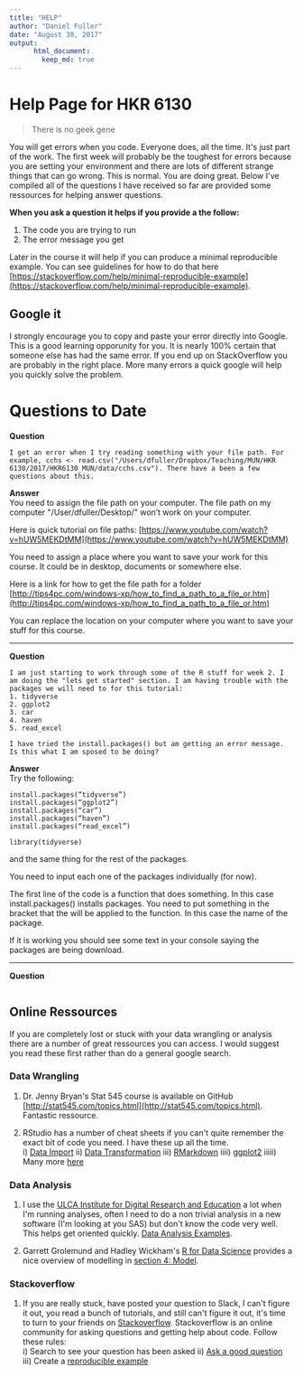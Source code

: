 ```yaml
---
title: "HELP"
author: "Daniel Fuller"
date: "August 30, 2017"
output:
      html_document:
        keep_md: true
---
```




# Help Page for HKR 6130

> There is no geek gene

You will get errors when you code. Everyone does, all the time. It's just part of the work. The first week will probably be the toughest for errors because you are setting your environment and there are lots of different strange things that can go wrong. This is normal. You are doing great. Below I've compiled all of the questions I have received so far are provided some ressources for helping answer questions. 

__When you ask a question it helps if you provide a the follow:__

1. The code you are trying to run
2. The error message you get

Later in the course it will help if you can produce a minimal reproducible example. You can see guidelines for how to do that here [https://stackoverflow.com/help/minimal-reproducible-example](https://stackoverflow.com/help/minimal-reproducible-example). 

## Google it

I strongly encourage you to copy and paste your error directly into Google. This is a good learning opporunity for you. It is nearly 100% certain that someone else has had the same error. If you end up on StackOverflow you are probably in the right place. More many errors a quick google will help you quickly solve the problem. 

# Questions to Date

__Question__  
```
I get an error when I try reading something with your file path. For example, cchs <- read.csv("/Users/dfuller/Dropbox/Teaching/MUN/HKR 6130/2017/HKR6130_MUN/data/cchs.csv"). There have a been a few questions about this.
```

__Answer__  
You need to assign the file path on your computer. The file path on my computer "/User/dfuller/Desktop/" won’t work on your computer. 

Here is quick tutorial on file paths: [https://www.youtube.com/watch?v=hUW5MEKDtMM](https://www.youtube.com/watch?v=hUW5MEKDtMM)

You need to assign a place where you want to save your work for this course. It could be in desktop, documents or somewhere else. 

Here is a link for how to get the file path for a folder [http://tips4pc.com/windows-xp/how_to_find_a_path_to_a_file_or.htm](http://tips4pc.com/windows-xp/how_to_find_a_path_to_a_file_or.htm)

You can replace the location on your computer where you want to save your stuff for this course. 

-----

__Question__  
```
I am just starting to work through some of the R stuff for week 2. I am doing the "lets get started" section. I am having trouble with the packages we will need to for this tutorial:
1. tidyverse
2. ggplot2
3. car
4. haven
5. read_excel

I have tried the install.packages() but am getting an error message. Is this what I am sposed to be doing?
```

__Answer__   
Try the following: 

```
install.packages(“tidyverse”)
install.packages(“ggplot2”)
install.packages(“car”)
install.packages(“haven”)
install.packages(“read_excel”)

library(tidyverse)
```
and the same thing for the rest of the packages. 

You need to input each one of the packages individually (for now). 

The first line of the code is a function that does something. In this case install.packages() installs packages. You need to put something in the bracket that the will be applied to the function. In this case the name of the package. 

If it is working you should see some text in your console saying the packages are being download. 

-----

__Question__   
```

```

## Online Ressources

If you are completely lost or stuck with your data wrangling or analysis there are a number of great ressources you can access. I would suggest you read these first rather than do a general google search. 

### Data Wrangling

1. Dr. Jenny Bryan's Stat 545 course is available on GitHub [http://stat545.com/topics.html](http://stat545.com/topics.html). Fantastic ressource.

2. RStudio has a number of cheat sheets if you can't quite remember the exact bit of code you need. I have these up all the time.  
    i) [Data Import](https://github.com/rstudio/cheatsheets/raw/master/source/pdfs/data-import-cheatsheet.pdf)
    ii) [Data Transformation](https://github.com/rstudio/cheatsheets/raw/master/source/pdfs/data-transformation-cheatsheet.pdf)
    iii) [RMarkdown](https://www.rstudio.com/wp-content/uploads/2016/03/rmarkdown-cheatsheet-2.0.pdf)
    iiii) [ggplot2](https://www.rstudio.com/wp-content/uploads/2016/11/ggplot2-cheatsheet-2.1.pdf)
    iiiii) Many more [here](https://www.rstudio.com/resources/cheatsheets/)
    
### Data Analysis

1. I use the [ULCA Institute for Digital Research and Education](https://stats.idre.ucla.edu/) a lot when I'm running analyses, often I need to do a non trivial analysis in a new software (I'm looking at you SAS) but don't know the code very well. This helps get oriented quickly. [Data Analysis Examples](https://stats.idre.ucla.edu/other/dae/).

2. Garrett Grolemund and Hadley Wickham's [R for Data Science](http://r4ds.had.co.nz/) provides a nice overview of modelling in [section 4: Model](http://r4ds.had.co.nz/model-basics.html).

### Stackoverflow

1. If you are really stuck, have posted your question to Slack, I can't figure it out, you read a bunch of tutorials, and still can't figure it out, it's time to turn to your friends on [Stackoverflow](https://stackoverflow.com/). Stackoverflow is an online community for asking questions and getting help about code. Follow these rules:  
    i) Search to see your question has been asked
    ii) [Ask a good question](https://stackoverflow.com/help/how-to-ask)  
    iii) Create a [reproducible example](https://stackoverflow.com/help/mcve)   
